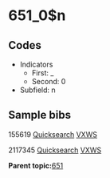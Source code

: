 # 651\_0$n

## Codes

-   Indicators
    -   First: \_
    -   Second: 0
-   Subfield: n

## Sample bibs

155619 [Quicksearch](https://search.library.yale.edu/catalog/155619) [VXWS](http://prodorbis.library.yale.edu:7014/vxws/GetHoldingsService?bibId=155619)

2117345 [Quicksearch](https://search.library.yale.edu/catalog/2117345) [VXWS](http://prodorbis.library.yale.edu:7014/vxws/GetHoldingsService?bibId=2117345)

**Parent topic:**[651](../../tags/651/651.md)

